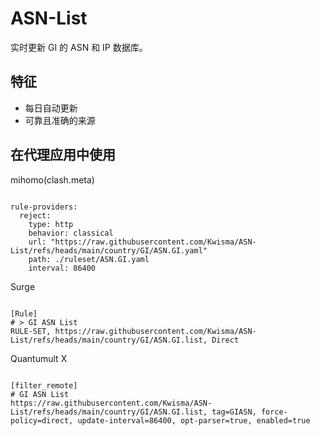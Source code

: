 
# ASN-List

实时更新 GI 的 ASN 和 IP 数据库。

## 特征

- 每日自动更新
- 可靠且准确的来源

## 在代理应用中使用

mihomo(clash.meta)

<pre><code class="language-javascript">
rule-providers:
  reject:
    type: http
    behavior: classical
    url: "https://raw.githubusercontent.com/Kwisma/ASN-List/refs/heads/main/country/GI/ASN.GI.yaml"
    path: ./ruleset/ASN.GI.yaml
    interval: 86400
</code></pre>

Surge

<pre><code class="language-javascript">
[Rule]
# > GI ASN List
RULE-SET, https://raw.githubusercontent.com/Kwisma/ASN-List/refs/heads/main/country/GI/ASN.GI.list, Direct
</code></pre>

Quantumult X

<pre><code class="language-javascript">
[filter_remote]
# GI ASN List
https://raw.githubusercontent.com/Kwisma/ASN-List/refs/heads/main/country/GI/ASN.GI.list, tag=GIASN, force-policy=direct, update-interval=86400, opt-parser=true, enabled=true
</code></pre>
